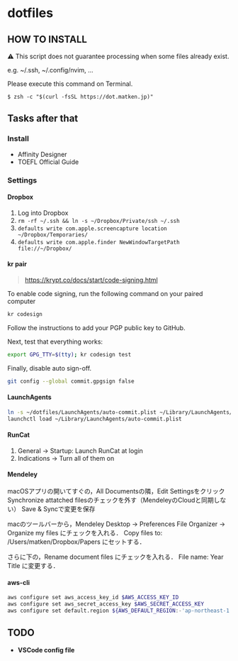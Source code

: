 # dotfiles

## HOW TO INSTALL
:warning: This script does not guarantee processing when some files already exist.

e.g. ~/.ssh, ~/.config/nvim, ...

Please execute this command on Terminal.
```:Terminal.app
$ zsh -c "$(curl -fsSL https://dot.matken.jp)"
```

## Tasks after that
### Install
* Affinity Designer
* TOEFL Official Guide

### Settings
#### Dropbox
1. Log into Dropbox
1. `rm -rf ~/.ssh && ln -s ~/Dropbox/Private/ssh ~/.ssh`
1. `defaults write com.apple.screencapture location ~/Dropbox/Temporaries/`
1. `defaults write com.apple.finder NewWindowTargetPath file://~/Dropbox/`

#### kr pair
> https://krypt.co/docs/start/code-signing.html

To enable code signing, run the following command on your paired computer
```bash
kr codesign
```

Follow the instructions to add your PGP public key to GitHub.

Next, test that everything works:
```bash
export GPG_TTY=$(tty); kr codesign test
```

Finally, disable auto sign-off.
```bash
git config --global commit.gpgsign false
```

#### LaunchAgents
```bash
ln -s ~/dotfiles/LaunchAgents/auto-commit.plist ~/Library/LaunchAgents/auto-commit.plist
launchctl load ~/Library/LaunchAgents/auto-commit.plist
```

#### RunCat
1. General -> Startup: Launch RunCat at login
1. Indications -> Turn all of them on

#### Mendeley
macOSアプリの開いてすぐの，All Documentsの隣，Edit Settingsをクリック
Synchronize attatched filesのチェックを外す（MendeleyのCloudと同期しない）
Save & Syncで変更を保存

macのツールバーから，Mendeley Desktop -> Preferences
File Organizer -> Organize my files にチェックを入れる．
Copy files to: /Users/matken/Dropbox/Papers にセットする．

さらに下の，Rename document files にチェックを入れる．
File name: Year Title に変更する．

#### aws-cli
```bash
aws configure set aws_access_key_id $AWS_ACCESS_KEY_ID
aws configure set aws_secret_access_key $AWS_SECRET_ACCESS_KEY
aws configure set default.region ${AWS_DEFAULT_REGION:-'ap-northeast-1'}
```

## TODO
* **VSCode config file**
